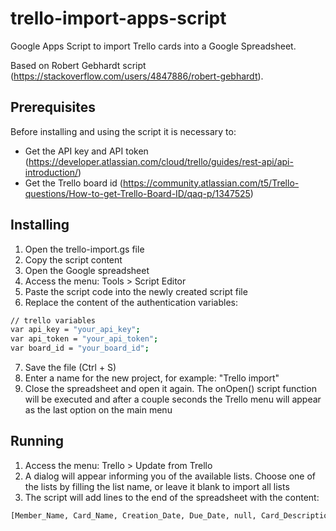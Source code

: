 # trello-import-apps-script
Google Apps Script to import Trello cards into a Google Spreadsheet.

Based on Robert Gebhardt script (https://stackoverflow.com/users/4847886/robert-gebhardt). 


## Prerequisites
Before installing and using the script it is necessary to:
* Get the API key and API token (https://developer.atlassian.com/cloud/trello/guides/rest-api/api-introduction/)
* Get the Trello board id (https://community.atlassian.com/t5/Trello-questions/How-to-get-Trello-Board-ID/qaq-p/1347525)

## Installing
1. Open the trello-import.gs file
2. Copy the script content
3. Open the Google spreadsheet
4. Access the menu: Tools > Script Editor 
5. Paste the script code into the newly created script file
6. Replace the content of the authentication variables:
```sh
// trello variables
var api_key = "your_api_key";
var api_token = "your_api_token";
var board_id = "your_board_id";
```
7. Save the file (Ctrl + S)
8. Enter a name for the new project, for example: "Trello import"
9. Close the spreadsheet and open it again. The onOpen() script function will be executed and after a couple seconds the Trello menu will appear as the last option on the main menu

## Running
1. Access the menu: Trello > Update from Trello
2. A dialog will appear informing you of the available lists. Choose one of the lists by filling the list name, or leave it blank to import all lists
3. The script will add lines to the end of the spreadsheet with the content:
```sh
[Member_Name, Card_Name, Creation_Date, Due_Date, null, Card_Description, List_Name]
```
